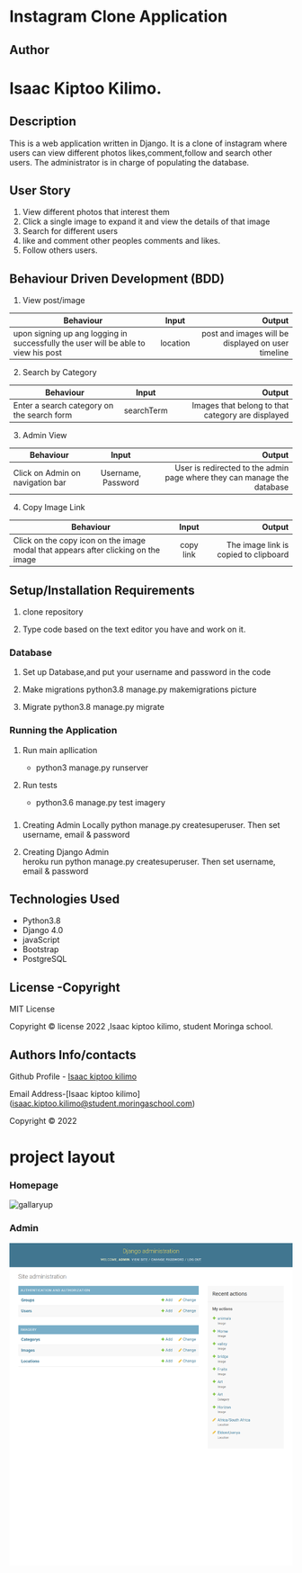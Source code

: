
# Instagram Clone Application

## Author
# Isaac Kiptoo Kilimo.



## Description
This is a web application written in Django. It is a clone of instagram where users can view different photos likes,comment,follow and search other users. The administrator is in charge of populating the database.

## User Story
1. View different photos that interest them
2. Click a single image to expand it and view the details of that image
3. Search for different users
4. like and comment other peoples comments and likes.
5. Follow others users.


## Behaviour Driven Development (BDD)

1. View post/image

|Behaviour 	           |    Input 	                 |       Output          |
|----------------------------------------------|:-----------------------------------:|-----------------------------:|       
| upon signing up ang logging in successfully the user will be able to view his post  | location| post and images will be displayed on user timeline  | 

2. Search by Category 

|Behaviour 	           |    Input 	                 |       Output          |
|----------------------------------------------|:-----------------------------------:|-----------------------------:|       
| Enter a search category on the search form   | searchTerm| Images that belong to that category are displayed  | 


3. Admin View

|Behaviour 	           |    Input 	                 |       Output          |
|----------------------------------------------|:-----------------------------------:|-----------------------------:|       
| Click on Admin on navigation bar | Username, Password| User is redirected to the admin page where they can manage the database  |  

4. Copy Image Link

|Behaviour 	           |    Input 	                 |       Output          |
|----------------------------------------------|:-----------------------------------:|-----------------------------:|       
| Click on the copy icon on the image modal that appears after clicking on the image | copy link| The image link is copied to clipboard  |  


## Setup/Installation Requirements
1. clone repository
     
2.  Type code based on the text editor you have and work on it.   

### Database
1. Set up Database,and put your username and password in the code

2. Make migrations
    python3.8 manage.py makemigrations picture

3. Migrate
   python3.8 manage.py migrate 
    
### Running the Application
1. Run main apllication
   * python3 manage.py runserver

2. Run tests    
   * python3.6 manage.py test imagery

###
1. Creating Admin Locally
    python manage.py createsuperuser. Then set username, email & password

2. Creating Django Admin   
     heroku run python manage.py createsuperuser. Then set username, email & password

## Technologies Used
* Python3.8
* Django 4.0
* javaScript
* Bootstrap
* PostgreSQL

## License -Copyright 

MIT License

Copyright © license 2022 ,Isaac kiptoo kilimo, student Moringa school.

## Authors Info/contacts

Github Profile - [Isaac kiptoo kilimo](https://github.com/Isaac-kiptoo-kilimo)

Email Address-[Isaac kiptoo kilimo] (isaac.kiptoo.kilimo@student.moringaschool.com)

Copyright © 2022

# project layout

### Homepage
![gallaryup](./static/images/galleryup-home.png)

### Admin 
![gallaryup](./static/images/galleryup-admin.png)
